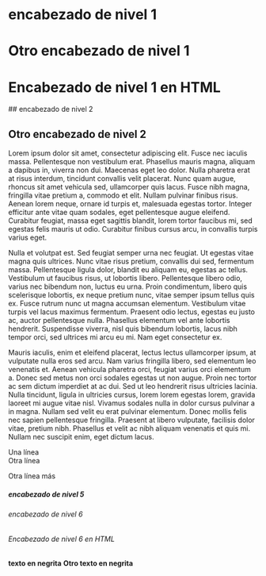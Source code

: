 # encabezado de nivel 1

Otro encabezado de nivel 1
==========================

<h1>Encabezado de nivel 1 en HTML</h1>
## encabezado de nivel 2

Otro encabezado de nivel 2
--------------------------


Lorem ipsum dolor sit amet, consectetur adipiscing elit. Fusce nec iaculis massa. Pellentesque non vestibulum erat. Phasellus mauris magna, aliquam a dapibus in, viverra non dui. Maecenas eget leo dolor. Nulla pharetra erat at risus interdum, tincidunt convallis velit placerat. Nunc quam augue, rhoncus sit amet vehicula sed, ullamcorper quis lacus. Fusce nibh magna, fringilla vitae pretium a, commodo et elit. Nullam pulvinar finibus risus. Aenean lorem neque, ornare id turpis et, malesuada egestas tortor. Integer efficitur ante vitae quam sodales, eget pellentesque augue eleifend. Curabitur feugiat, massa eget sagittis blandit, lorem tortor faucibus mi, sed egestas felis mauris ut odio. Curabitur finibus cursus arcu, in convallis turpis varius eget.

Nulla et volutpat est. Sed feugiat semper urna nec feugiat. Ut egestas vitae magna quis ultrices. Nunc vitae risus pretium, convallis dui sed, fermentum massa. Pellentesque ligula dolor, blandit eu aliquam eu, egestas ac tellus. Vestibulum ut faucibus risus, ut lobortis libero. Pellentesque libero odio, varius nec bibendum non, luctus eu urna. Proin condimentum, libero quis scelerisque lobortis, ex neque pretium nunc, vitae semper ipsum tellus quis ex. Fusce rutrum nunc ut magna accumsan elementum. Vestibulum vitae turpis vel lacus maximus fermentum. Praesent odio lectus, egestas eu justo ac, auctor pellentesque nulla. Phasellus elementum vel ante lobortis hendrerit. Suspendisse viverra, nisl quis bibendum lobortis, lacus nibh tempor orci, sed ultrices mi arcu eu mi. Nam eget consectetur ex.

Mauris iaculis, enim et eleifend placerat, lectus lectus ullamcorper ipsum, at vulputate nulla eros sed arcu. Nam varius fringilla libero, sed elementum leo venenatis et. Aenean vehicula pharetra orci, feugiat varius orci elementum a. Donec sed metus non orci sodales egestas ut non augue. Proin nec tortor ac sem dictum imperdiet at ac dui. Sed ut leo hendrerit risus ultricies lacinia. Nulla tincidunt, ligula in ultricies cursus, lorem lorem egestas lorem, gravida laoreet mi augue vitae nisl. Vivamus sodales nulla in dolor cursus pulvinar a in magna. Nullam sed velit eu erat pulvinar elementum. Donec mollis felis nec sapien pellentesque fringilla. Praesent at libero vulputate, facilisis dolor vitae, pretium nibh. Phasellus et velit ac nibh aliquam venenatis et quis mi. Nullam nec suscipit enim, eget dictum lacus.

Una línea  
Otra línea

Otra línea más

##### encabezado de nivel 5
###### encabezado de nivel 6

<h6>Encabezado de nivel 6 en HTML</h6>

**texto en negrita**
__Otro texto en negrita__
